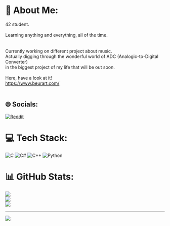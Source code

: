 # 💫 About Me:

42 student.<br><br>Learning anything and everything, all of the time. <br><br><br>Currently working on different project about music. <br>Actually digging through the wonderful world of ADC (Analogic-to-Digital Converter)<br>in the biggest project of my life that will be out soon. <br><br>Here, have a look at it!<br>https://www.beurart.com/<br><br>


## 🌐 Socials:
[![Reddit](https://img.shields.io/badge/Reddit-%23FF4500.svg?logo=Reddit&logoColor=white)](https://reddit.com/user/Appropriate_Task5498) 

# 💻 Tech Stack:
![C](https://img.shields.io/badge/c-%2300599C.svg?style=for-the-badge&logo=c&logoColor=white) ![C#](https://img.shields.io/badge/c%23-%23239120.svg?style=for-the-badge&logo=csharp&logoColor=white) ![C++](https://img.shields.io/badge/c++-%2300599C.svg?style=for-the-badge&logo=c%2B%2B&logoColor=white) ![Python](https://img.shields.io/badge/python-3670A0?style=for-the-badge&logo=python&logoColor=ffdd54)
# 📊 GitHub Stats:
![](https://github-readme-stats.vercel.app/api?username=Sul-iac&theme=dark&hide_border=false&include_all_commits=false&count_private=false)<br/>
![](https://github-readme-streak-stats.herokuapp.com/?user=Sul-iac&theme=dark&hide_border=false)<br/>
![](https://github-readme-stats.vercel.app/api/top-langs/?username=Sul-iac&theme=dark&hide_border=false&include_all_commits=false&count_private=false&layout=compact)

---
[![](https://visitcount.itsvg.in/api?id=Sul-iac&icon=0&color=0)](https://visitcount.itsvg.in)

<!-- Proudly created with GPRM ( https://gprm.itsvg.in ) -->

